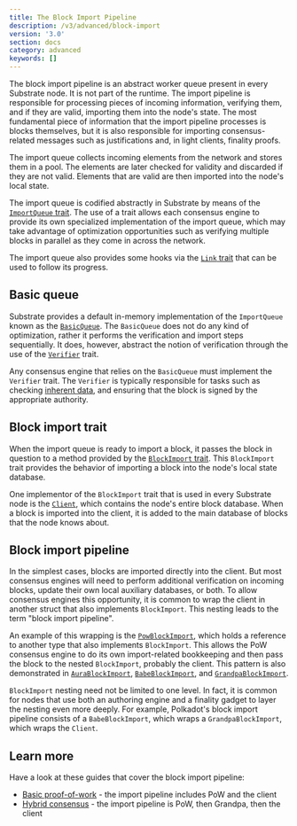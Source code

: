 ```yaml
---
title: The Block Import Pipeline
description: /v3/advanced/block-import
version: '3.0'
section: docs
category: advanced
keywords: []
---
```


The block import pipeline is an abstract worker queue present in every Substrate node. It is not part of the
runtime. The import pipeline is responsible for processing pieces of incoming information, verifying
them, and if they are valid, importing them into the node's state. The most fundamental piece of
information that the import pipeline processes is blocks themselves, but it is also responsible for
importing consensus-related messages such as justifications and, in light clients, finality proofs.

The import queue collects incoming elements from the network and stores them in a pool. The elements
are later checked for validity and discarded if they are not valid. Elements that are valid are then
imported into the node's local state.

The import queue is codified abstractly in Substrate by means of the
[`ImportQueue` trait](https://paritytech.github.io/substrate/master/sc_consensus/import_queue/trait.ImportQueue.html).
The use of a trait allows each consensus engine to provide its own specialized implementation of the
import queue, which may take advantage of optimization opportunities such as verifying multiple
blocks in parallel as they come in across the network.

The import queue also provides some hooks via the
[`Link` trait](https://paritytech.github.io/substrate/master/sc_consensus/import_queue/trait.Link.html) that can be used
to follow its progress.

## Basic queue

Substrate provides a default in-memory implementation of the `ImportQueue` known as the
[`BasicQueue`](https://paritytech.github.io/substrate/master/sc_consensus/import_queue/struct.BasicQueue.html). The
`BasicQueue` does not do any kind of optimization, rather it performs the verification and import
steps sequentially. It does, however, abstract the notion of verification through the use of the
[`Verifier`](https://paritytech.github.io/substrate/master/sc_consensus/import_queue/trait.Verifier.html) trait.

Any consensus engine that relies on the `BasicQueue` must implement the `Verifier` trait. The
`Verifier` is typically responsible for tasks such as checking
[inherent data](/v3/concepts/extrinsics#inherents), and ensuring that
the block is signed by the appropriate authority.

## Block import trait

When the import queue is ready to import a block, it passes the block in question to a method
provided by the
[`BlockImport` trait](https://paritytech.github.io/substrate/master/sc_consensus/block_import/trait.BlockImport.html).
This `BlockImport` trait provides the behavior of importing a block into the node's local state
database.

One implementor of the `BlockImport` trait that is used in every Substrate node is the
[`Client`](https://paritytech.github.io/substrate/master/sc_service/client/index.html), which contains the node's entire
block database. When a block is imported into the client, it is added to the main database of blocks
that the node knows about.

## Block import pipeline

In the simplest cases, blocks are imported directly into the client. But most consensus engines will
need to perform additional verification on incoming blocks, update their own local auxiliary
databases, or both. To allow consensus engines this opportunity, it is common to wrap the client in
another struct that also implements `BlockImport`. This nesting leads to the term "block import
pipeline".

An example of this wrapping is the
[`PowBlockImport`](https://paritytech.github.io/substrate/master/sc_consensus_pow/struct.PowBlockImport.html), which
holds a reference to another type that also implements `BlockImport`. This allows the PoW consensus
engine to do its own import-related bookkeeping and then pass the block to the nested `BlockImport`,
probably the client. This pattern is also demonstrated in
[`AuraBlockImport`](https://paritytech.github.io/substrate/master/sc_consensus_aura/struct.ImportQueueParams.html#structfield.block_import),
[`BabeBlockImport`](https://paritytech.github.io/substrate/master/sc_consensus_babe/struct.BabeBlockImport.html), and
[`GrandpaBlockImport`](https://paritytech.github.io/substrate/master/sc_finality_grandpa/struct.GrandpaBlockImport.html).

`BlockImport` nesting need not be limited to one level. In fact, it is common for nodes that use
both an authoring engine and a finality gadget to layer the nesting even more deeply. For example,
Polkadot's block import pipeline consists of a `BabeBlockImport`, which wraps a
`GrandpaBlockImport`, which wraps the `Client`.

## Learn more

Have a look at these guides that cover the block import pipeline:

- [Basic proof-of-work](/reference/how-to-guides/consensus/proof-of-work) - the import pipeline includes PoW and the client
- [Hybrid consensus](/reference/how-to-guides/consensus/hybrid-node) - the import
  pipeline is PoW, then Grandpa, then the client
